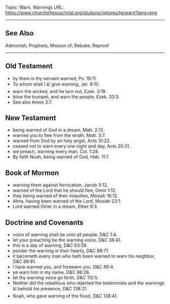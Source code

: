 Topic: Warn, Warnings
URL: https://www.churchofjesuschrist.org/study/scriptures/tg/warn?lang=eng

---

## See Also

Admonish; Prophets, Mission of; Rebuke; Reproof

---

## Old Testament

- by them is thy servant warned, Ps. 19:11.
- To whom shall I â¦ give warning, Jer. 6:10.
- warn the wicked, and he turn not, Ezek. 3:19.
- blow the trumpet, and warn the people, Ezek. 33:3.
- See also Amos 3:7.

## New Testament

- being warned of God in a dream, Matt. 2:12.
- warned you to flee from the wrath, Matt. 3:7.
- warned from God by an holy angel, Acts 10:22.
- ceased not to warn every one night and day, Acts 20:31.
- we preach, warning every man, Col. 1:28.
- By faith Noah, being warned of God, Heb. 11:7.

## Book of Mormon

- warning them against fornication, Jacob 3:12.
- warned of the Lord that he should flee, Omni 1:12.
- they being warned of their iniquities, Mosiah 16:12.
- Alma, having been warned of the Lord, Mosiah 23:1.
- Lord warned Omer in a dream, Ether 9:3.

## Doctrine and Covenants

- voice of warning shall be unto all people, D&C 1:4.
- let your preaching be the warning voice, D&C 38:41.
- this is a day of warning, D&C 63:58.
- ponder the warning in their hearts, D&C 88:71.
- it becometh every man who hath been warned to warn his neighbor, D&C 88:81.
- I have warned you, and forewarn you, D&C 89:4.
- ye warn him in my name, D&C 98:28.
- let thy warning voice go forth, D&C 112:5.
- Neither did the rebellious who rejected the testimonies and the warnings â¦ behold his presence, D&C 138:21.
- Noah, who gave warning of the flood, D&C 138:41.

